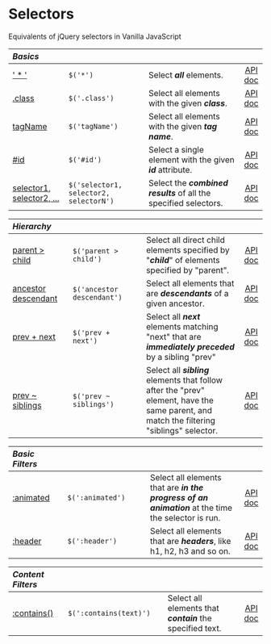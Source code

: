 # Selectors

Equivalents of jQuery selectors in Vanilla JavaScript

<style>
th { text-align: left; font-style: italic; }
tr td:nth-child(1) { width: 12rem; }
tr td:nth-child(2) { width: 20rem; }
tr td:nth-child(3) { width: 40rem; }
</style>

| Basics ||||
|:--|:--|:--|:--:|
| [' * '](?all/) | `$('*')` | Select **_all_** elements. | [API doc](https://api.jquery.com/all-selector/) |
| [.class](?class/) | `$('.class')` | Select all elements with the given **_class_**. | [API doc](https://api.jquery.com/class-selector/) |
| [tagName](?tagname/) | `$('tagName')` | Select all elements with the given **_tag name_**. | [API doc](https://api.jquery.com/element-selector/) |
| [#id](?id/) | `$('#id')` | Select a single element with the given **_id_** attribute. | [API doc](https://api.jquery.com/id-selector/) |
| [selector1, selector2, ...](?multiple/) | `$('selector1, selector2, selectorN')` | Select the **_combined results_** of all the specified selectors. | [API doc](https://api.jquery.com/multiple-selector/) |

| Hierarchy ||||
|:--|:--|:--|:--:|
| [parent > child](?child/) | `$('parent > child')` | Select all direct child elements specified by "**_child_**" of elements specified by "parent". | [API doc](https://api.jquery.com/child-selector/) |
| [ancestor descendant](?descendant/) | `$('ancestor descendant')` | Select all elements that are **_descendants_** of a given ancestor. | [API doc](https://api.jquery.com/descendant-selector/) |
| [prev + next](?next/) | `$('prev + next')` | Select all **_next_** elements matching "next" that are **_immediately preceded_** by a sibling "prev" | [API doc](https://api.jquery.com/next-adjacent-Selector/) |
| [prev ~ siblings](?siblings/) | `$('prev ~ siblings')` | Select all **_sibling_** elements that follow after the "prev" element, have the same parent, and match the filtering "siblings" selector. | [API doc](https://api.jquery.com/next-siblings-selector/) |

| Basic Filters ||||
|:--|:--|:--|:--:|
| [:animated](?animated/) | `$(':animated')` | Select all elements that are **_in the progress of an animation_** at the time the selector is run. | [API doc](https://api.jquery.com/animated-selector/) |
| [:header](?header/) | `$(':header')` | Select all elements that are **_headers_**, like h1, h2, h3 and so on. | [API doc](https://api.jquery.com/header-selector/) |

| Content Filters ||||
|:--|:--|:--|:--:|
| [:contains()](?contains/) | `$(':contains(text)')` | Select all elements that **_contain_** the specified text. | [API doc](https://api.jquery.com/contains-selector/) |
